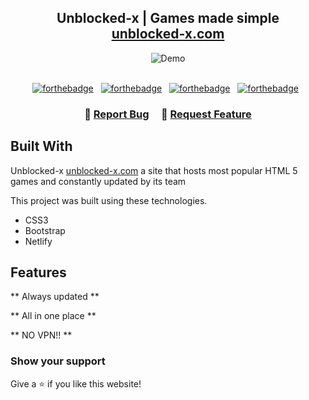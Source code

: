 <h2 align="center">
  Unblocked-x | Games made simple <br/>
  <a href="https://unblocked-x.com" target="_blank">unblocked-x.com</a>
</h2>
<div align="center">
  <img alt="Demo" src="https://cdn.discordapp.com/attachments/928275005580673095/939363538294685747/unknown.png" />
</div>

<br/>

<center>

[![forthebadge](https://forthebadge.com/images/badges/built-with-love.svg)](https://forthebadge.com) &nbsp;
[![forthebadge](https://forthebadge.com/images/badges/validated-html5.svg)](https://forthebadge.com) &nbsp;
[![forthebadge](https://forthebadge.com/images/badges/open-source.svg)](https://forthebadge.com) &nbsp;
[![forthebadge](https://forthebadge.com/images/badges/it-works-why.svg)](https://forthebadge.com) &nbsp;

</center>

<h3 align="center">
    🔹
    <a href="https://github.com/ALWEB2/unblocked-x/issues">Report Bug</a> &nbsp; &nbsp;
    🔹
    <a href="https://github.com/ALWEB2/unblocked-x/issues">Request Feature</a>
</h3>

## Built With

Unblocked-x <a href="https://unblocked-x.com" target="_blank">unblocked-x.com</a> a site that hosts most popular HTML 5 games and constantly updated by its team<br/>

This project was built using these technologies.

- CSS3
- Bootstrap
- Netlify

## Features

** Always updated **

** All in one place **

** NO VPN!! **

### Show your support

Give a ⭐ if you like this website!
